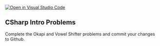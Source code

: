 [![Open in Visual Studio Code](https://classroom.github.com/assets/open-in-vscode-f059dc9a6f8d3a56e377f745f24479a46679e63a5d9fe6f495e02850cd0d8118.svg)](https://classroom.github.com/online_ide?assignment_repo_id=5647031&assignment_repo_type=AssignmentRepo)
## CSharp Intro Problems

Complete the Okapi and Vowel Shifter problems and commit your changes to Github.
